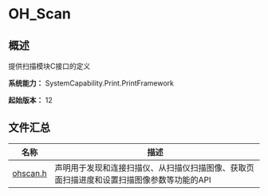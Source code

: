 # OH_Scan

## 概述

提供扫描模块C接口的定义

**系统能力：** SystemCapability.Print.PrintFramework

**起始版本：** 12
## 文件汇总

| 名称 | 描述 |
| -- | -- |
| [ohscan.h](capi-ohscan-h.md) | 声明用于发现和连接扫描仪、从扫描仪扫描图像、获取页面扫描进度和设置扫描图像参数等功能的API |
